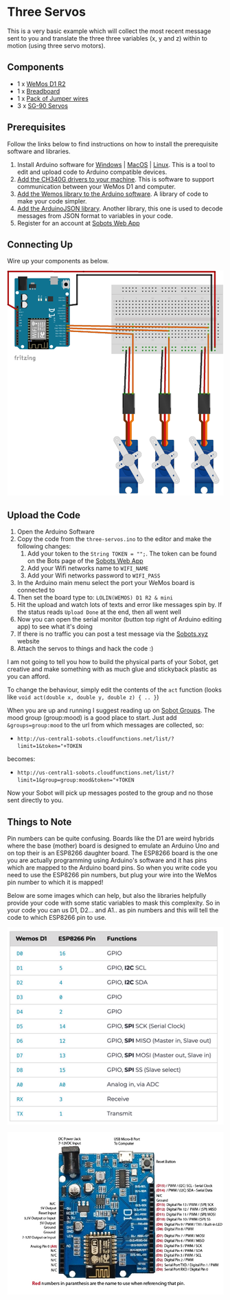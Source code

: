 # Three Servos
This is a very basic example which will collect the most recent message sent to you and translate the three three variables (x, y and z) within to motion (using three servo motors).

## Components
* 1 x [WeMos D1 R2](https://hobbycomponents.com/development-boards/863-wemos-d1-r2-esp8266-development-board)
* 1 x [Breadboard](https://hobbycomponents.com/prototyping/118-breadboard-830-point-solderless-pcb-bread-board-mb-102-mb102-test-development-diy)
* 1 x [Pack of Jumper wires](https://hobbycomponents.com/cables/183-20cm-male-to-male-solderless-dupont-jumper-wires-40-cable-pack)
* 3 x [SG-90 Servos](https://hobbycomponents.com/motors-and-servos/130-sg90-micro-servo-9g)

## Prerequisites 
Follow the links below to find instructions on how to install the prerequisite software and libraries.

1. Install Arduino software for [Windows](https://www.arduino.cc/en/Guide/Windows) | [MacOS](https://www.arduino.cc/en/Guide/MacOSX) | [Linux](https://www.arduino.cc/en/Guide/Linux). This is a tool to edit and upload code to Arduino compatible devices.
2. [Add the  CH340G drivers to your machine](https://learn.sparkfun.com/tutorials/how-to-install-ch340-drivers/all). This is software to support communication between your WeMos D1 and computer. 
3. [Add the Wemos library to the Arduino software](https://elementztechblog.wordpress.com/2016/10/14/programming-esp8266-wemos-d1-r2-using-arduino-ide/). A library of code to make your code simpler.
4. [Add the ArduinoJSON library](https://arduinojson.org/v6/doc/installation/). Another library, this one is used to decode messages from JSON format to variables in your code.
5. Register for an account at [Sobots Web App](https://sobots.xyz)

## Connecting Up
Wire up your components as below.

![Circuit Diagram](assets/circuit.png)

## Upload the Code

1. Open the Arduino Software
2. Copy the code from the `three-servos.ino` to the editor and make the following changes:
    1. Add your token to the `String TOKEN = "";`. The token can be found on the Bots page of the [Sobots Web App](https://sobots.xyz)
    2. Add your Wifi networks name to `WIFI_NAME`
    3. Add your Wifi networks password to `WIFI_PASS`
3. In the Arduino main menu select the port your WeMos board is connected to
4. Then set the board type to: `LOLIN(WEMOS) D1 R2 & mini`
5. Hit the upload and watch lots of texts and error like messages spin by. If the status reads `Upload Done` at the end, then all went well
6. Now you can open the serial monitor (button top right of Arduino editing app) to see what it's doing
7. If there is no traffic you can post a test message via the  [Sobots.xyz](http://sobots.xyz/) website
8. Attach the servos to things and hack the code :)

I am not going to tell you how to build the physical parts of your Sobot, get creative and make something with as much glue and stickyback plastic as you can afford.

To change the behaviour, simply edit the contents of the `act` function (looks like `void act(double x, double y, double z) { .. }`)

When you are up and running I suggest reading up on [Sobot Groups](https://sobots.xyz/docs/groups). The mood group (group:mood) is a good place to start. Just add `&groups=group:mood` to the url from which messages are collected, so:

* `http://us-central1-sobots.cloudfunctions.net/list/?limit=1&token="+TOKEN`

becomes:

* `http://us-central1-sobots.cloudfunctions.net/list/?limit=1&group=group:mood&token="+TOKEN`

Now your Sobot will pick up messages posted to the group and no those sent directly to you.



## Things to Note
Pin numbers can be quite confusing. Boards like the D1 are weird hybrids where the base (mother) board is designed to emulate an Arduino Uno and on top their is an ESP8266 daughter board. The ESP8266 board is the one you are actually programming using Arduino's software and it has pins which are mapped to the Arduino board pins. So when you write code you need to use the ESP8266 pin numbers, but plug your wire into the WeMos pin number to which it is mapped!

Below are some images which can help, but also the libraries helpfully provide your code with some static variables to mask this complexity. So in your code you can us D1, D2... and A1.. as pin numbers and this will tell the code to which ESP8266 pin to use.

![Circuit Diagram](assets/pins.png)

![Circuit Diagram](assets/board.jpg)
